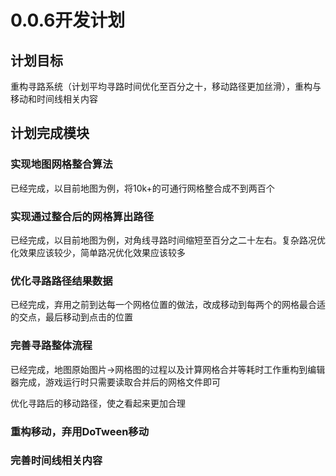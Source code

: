 ﻿# 0.0.6开发计划

## 计划目标

重构寻路系统（计划平均寻路时间优化至百分之十，移动路径更加丝滑），重构与移动和时间线相关内容

## 计划完成模块

### 实现地图网格整合算法

已经完成，以目前地图为例，将10k+的可通行网格整合成不到两百个

### 实现通过整合后的网格算出路径

已经完成，以目前地图为例，对角线寻路时间缩短至百分之二十左右。复杂路况优化效果应该较少，简单路况优化效果应该较多

### 优化寻路路径结果数据

已经完成，弃用之前到达每一个网格位置的做法，改成移动到每两个的网格最合适的交点，最后移动到点击的位置

### 完善寻路整体流程

已经完成，地图原始图片->网格图的过程以及计算网格合并等耗时工作重构到编辑器完成，游戏运行时只需要读取合并后的网格文件即可

优化寻路后的移动路径，使之看起来更加合理

### 重构移动，弃用DoTween移动

### 完善时间线相关内容